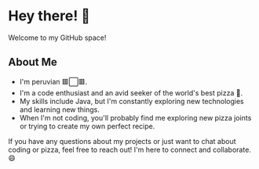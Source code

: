 # Hey there! 👋
Welcome to my GitHub space!

## About Me
- I'm peruvian 🟥⬜🟥.
- I'm a code enthusiast and an avid seeker of the world's best pizza 🍕.
- My skills include Java, but I'm constantly exploring new technologies and learning new things.
- When I'm not coding, you'll probably find me exploring new pizza joints or trying to create my own perfect recipe.

If you have any questions about my projects or just want to chat about coding or pizza, feel free to reach out! I'm here to connect and collaborate. 😄
